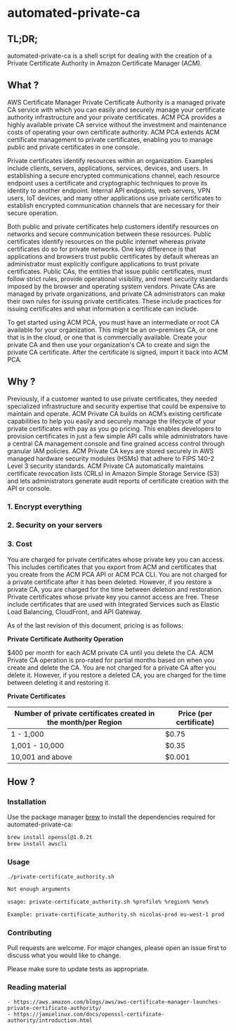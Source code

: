 # automated-private-ca
## TL;DR;
automated-private-ca is a shell script for dealing with the creation of a Private Certificate Authority in Amazon Certificate Manager (ACM).

## What ?
AWS Certificate Manager Private Certificate Authority is a managed private CA service with which you can easily and securely manage your certificate authority infrastructure and your private certificates. ACM PCA provides a highly available private CA service without the investment and maintenance costs of operating your own certificate authority. ACM PCA extends ACM certificate management to private certificates, enabling you to manage public and private certificates in one console.

Private certificates identify resources within an organization. Examples include clients, servers, applications, services, devices, and users. In establishing a secure encrypted communications channel, each resource endpoint uses a certificate and cryptographic techniques to prove its identity to another endpoint. Internal API endpoints, web servers, VPN users, IoT devices, and many other applications use private certificates to establish encrypted communication channels that are necessary for their secure operation.

Both public and private certificates help customers identify resources on networks and secure communication between these resources. Public certificates identify resources on the public internet whereas private certificates do so for private networks. One key difference is that applications and browsers trust public certificates by default whereas an administrator must explicitly configure applications to trust private certificates. Public CAs, the entities that issue public certificates, must follow strict rules, provide operational visibility, and meet security standards imposed by the browser and operating system vendors. Private CAs are managed by private organizations, and private CA administrators can make their own rules for issuing private certificates. These include practices for issuing certificates and what information a certificate can include.

To get started using ACM PCA, you must have an intermediate or root CA available for your organization. This might be an on–premises CA, or one that is in the cloud, or one that is commercially available. Create your private CA and then use your organization's CA to create and sign the private CA certificate. After the certificate is signed, import it back into ACM PCA.

## Why ?
Previously, if a customer wanted to use private certificates, they needed specialized infrastructure and security expertise that could be expensive to maintain and operate. ACM Private CA builds on ACM’s existing certificate capabilities to help you easily and securely manage the lifecycle of your private certificates with pay as you go pricing. This enables developers to provision certificates in just a few simple API calls while administrators have a central CA management console and fine grained access control through granular IAM policies. ACM Private CA keys are stored securely in AWS managed hardware security modules (HSMs) that adhere to FIPS 140-2 Level 3 security standards. ACM Private CA automatically maintains certificate revocation lists (CRLs) in Amazon Simple Storage Service (S3) and lets administrators generate audit reports of certificate creation with the API or console.
### 1. Encrypt everything
### 2. Security on your servers
### 3. Cost
You are charged for private certificates whose private key you can access. This includes certificates that you export from ACM and certificates that you create from the ACM PCA API or ACM PCA CLI. You are not charged for a private certificate after it has been deleted. However, if you restore a private CA, you are charged for the time between deletion and restoration. Private certificates whose private key you cannot access are free. These include certificates that are used with Integrated Services such as Elastic Load Balancing, CloudFront, and API Gateway.

As of the last revision of this document, pricing is as follows:

**Private Certificate Authority Operation**

$400 per month for each ACM private CA until you delete the CA.
ACM Private CA operation is pro-rated for partial months based on when you create and delete the CA. You are not charged for a private CA after you delete it. However, if you restore a deleted CA, you are charged for the time between deleting it and restoring it.

**Private Certificates**

|Number of private certificates created in the month/per Region | Price (per certificate)  |
|---------------------------------------------------------------|--------------------------|
| 1 - 1,000                                                     |                    $0.75 |
| 1,001 - 10,000                                                |                    $0.35 |
| 10,001 and above                                              |                   $0.001 |

## How ?
### Installation

Use the package manager [brew](https://brew.sh) to install the dependencies required for automated-private-ca:

```bash
brew install openssl@1.0.2t
brew install awscli
```

### Usage

```bash
./private-certificate_authority.sh

Not enough arguments

usage: private-certificate_authority.sh %profile% %region% %env%

Example: private-certificate_authority.sh nicolas-prod eu-west-1 prod
```

### Contributing
Pull requests are welcome. For major changes, please open an issue first to discuss what you would like to change.

Please make sure to update tests as appropriate.

### Reading material
	- https://aws.amazon.com/blogs/aws/aws-certificate-manager-launches-private-certificate-authority/
	- https://jamielinux.com/docs/openssl-certificate-authority/introduction.html